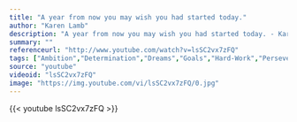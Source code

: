 ```yaml
---
title: "A year from now you may wish you had started today."
author: "Karen Lamb"
description: "A year from now you may wish you had started today. - Karen Lamb quotes from GetInspired365.com"
summary: ""
referenceurl: "http://www.youtube.com/watch?v=lsSC2vx7zFQ"
tags: ["Ambition","Determination","Dreams","Goals","Hard-Work","Perseverance",]
source: "youtube"
videoid: "lsSC2vx7zFQ"
image: "https://img.youtube.com/vi/lsSC2vx7zFQ/0.jpg"
---
```


{{< youtube lsSC2vx7zFQ >}}
